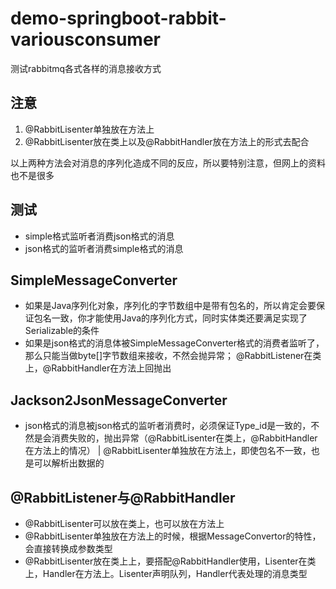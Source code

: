 # demo-springboot-rabbit-variousconsumer

测试rabbitmq各式各样的消息接收方式

## 注意

1. @RabbitLisenter单独放在方法上
2. @RabbitLisenter放在类上以及@RabbitHandler放在方法上的形式去配合

以上两种方法会对消息的序列化造成不同的反应，所以要特别注意，但网上的资料也不是很多
## 测试

- simple格式监听者消费json格式的消息
- json格式的监听者消费simple格式的消息

## SimpleMessageConverter

- 如果是Java序列化对象，序列化的字节数组中是带有包名的，所以肯定会要保证包名一致，你才能使用Java的序列化方式，同时实体类还要满足实现了Serializable的条件
- 如果是json格式的消息体被SimpleMessageConverter格式的消费者监听了，那么只能当做byte[]字节数组来接收，不然会抛异常； @RabbitListener在类上，@RabbitHandler在方法上回抛出


## Jackson2JsonMessageConverter

- json格式的消息被json格式的监听者消费时，必须保证Type_id是一致的，不然是会消费失败的，抛出异常（@RabbitLisenter在类上，@RabbitHandler在方法上的情况） | @RabbitLisenter单独放在方法上，即使包名不一致，也是可以解析出数据的

## @RabbitListener与@RabbitHandler

- @RabbitLisenter可以放在类上，也可以放在方法上
- @RabbitLisenter单独放在方法上的时候，根据MessageConvertor的特性，会直接转换成参数类型
- @RabbitLisenter放在类上上，要搭配@RabbitHandler使用，Lisenter在类上，Handler在方法上。Lisenter声明队列，Handler代表处理的消息类型
